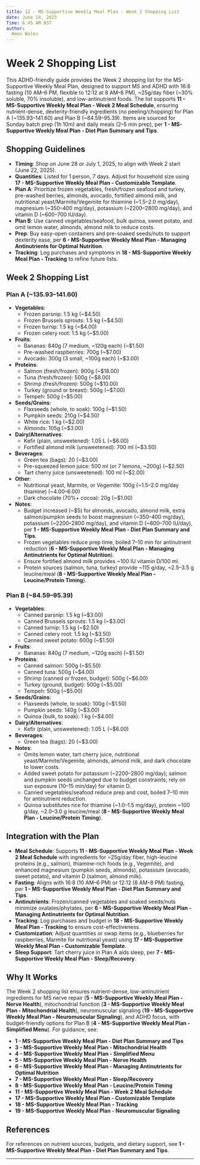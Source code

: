 ```yaml
---
title: 12 - MS-Supportive Weekly Meal Plan - Week 2 Shopping List
date: June 14, 2025
Time: 6:45 AM BST
author:
  Amos Wales
---
```


# Week 2 Shopping List

This ADHD-friendly guide provides the Week 2 shopping list for the MS-Supportive Weekly Meal Plan, designed to support MS and ADHD with 16:8 fasting (10 AM–6 PM, flexible to 12:12 at 8 AM–8 PM), ~25g/day fiber (~30% soluble, 70% insoluble), and low-antinutrient foods. The list supports **11 - MS-Supportive Weekly Meal Plan - Week 2 Meal Schedule**, ensuring nutrient-dense, dexterity-friendly ingredients (no peeling/chopping) for Plan A (~$135.93–$141.60) and Plan B (~$84.59–$95.39). Items are sourced for Sunday batch prep (1h 10m) and daily meals (2–5 min prep), per **1 - MS-Supportive Weekly Meal Plan - Diet Plan Summary and Tips**.

## Shopping Guidelines

- **Timing**: Shop on June 28 or July 1, 2025, to align with Week 2 start (June 22, 2025).
- **Quantities**: Listed for 1 person, 7 days. Adjust for household size using **17 - MS-Supportive Weekly Meal Plan - Customizable Template**.
- **Plan A**: Prioritize frozen vegetables, fresh/frozen seafood and turkey, pre-washed berries, almonds, avocado, fortified almond milk, and nutritional yeast/Marmite/Vegemite for thiamine (~1.5–2.0 mg/day), magnesium (~350–400 mg/day), potassium (~2200–2800 mg/day), and vitamin D (~600–700 IU/day).
- **Plan B**: Use canned vegetables/seafood, bulk quinoa, sweet potato, and omit lemon water, almonds, almond milk to reduce costs.
- **Prep**: Buy easy-open containers and pre-soaked seeds/nuts to support dexterity ease, per **6 - MS-Supportive Weekly Meal Plan - Managing Antinutrients for Optimal Nutrition**.
- **Tracking**: Log purchases and symptoms in **18 - MS-Supportive Weekly Meal Plan - Tracking** to refine future lists.

## Week 2 Shopping List

### Plan A (~$135.93–$141.60)
- **Vegetables**:
  - Frozen parsnip: 1.5 kg (~$4.50)
  - Frozen Brussels sprouts: 1.5 kg (~$4.50)
  - Frozen turnip: 1.5 kg (~$4.00)
  - Frozen celery root: 1.5 kg (~$5.00)
- **Fruits**:
  - Bananas: 840g (7 medium, ~120g each) (~$1.50)
  - Pre-washed raspberries: 700g (~$7.00)
  - Avocado: 300g (3 small, ~100g each) (~$3.00)
- **Proteins**:
  - Salmon (fresh/frozen): 900g (~$18.00)
  - Tuna (fresh/frozen): 500g (~$8.00)
  - Shrimp (fresh/frozen): 500g (~$10.00)
  - Turkey (ground or breast): 500g (~$7.00)
  - Tempeh: 500g (~$5.00)
- **Seeds/Grains**:
  - Flaxseeds (whole, to soak): 100g (~$1.50)
  - Pumpkin seeds: 210g (~$4.50)
  - White rice: 1 kg (~$2.00)
  - Almonds: 105g (~$3.00)
- **Dairy/Alternatives**:
  - Kefir (plain, unsweetened): 1.05 L (~$6.00)
  - Fortified almond milk (unsweetened): 700 ml (~$3.50)
- **Beverages**:
  - Green tea (bags): 20 (~$3.00)
  - Pre-squeezed lemon juice: 500 ml (or 7 lemons, ~200g) (~$2.50)
  - Tart cherry juice (unsweetened): 100 ml (~$2.00)
- **Other**:
  - Nutritional yeast, Marmite, or Vegemite: 100g (~1.5–2.0 mg/day thiamine) (~$4.00–$6.00)
  - Dark chocolate (70%+ cocoa): 20g (~$1.00)
- **Notes**:
  - Budget increased (~$5) for almonds, avocado, almond milk, extra salmon/pumpkin seeds to boost magnesium (~350–400 mg/day), potassium (~2200–2800 mg/day), and vitamin D (~600–700 IU/day), per **1 - MS-Supportive Weekly Meal Plan - Diet Plan Summary and Tips**.
  - Frozen vegetables reduce prep time, boiled 7–10 min for antinutrient reduction (**6 - MS-Supportive Weekly Meal Plan - Managing Antinutrients for Optimal Nutrition**).
  - Ensure fortified almond milk provides ~100 IU vitamin D/100 ml.
  - Protein sources (salmon, tuna, turkey) provide ~115 g/day, ~2.5–3.5 g leucine/meal (**8 - MS-Supportive Weekly Meal Plan - Leucine/Protein Timing**).

### Plan B (~$84.59–$95.39)
- **Vegetables**:
  - Canned parsnip: 1.5 kg (~$3.00)
  - Canned Brussels sprouts: 1.5 kg (~$3.00)
  - Canned turnip: 1.5 kg (~$2.50)
  - Canned celery root: 1.5 kg (~$3.50)
  - Canned sweet potato: 600g (~$1.50)
- **Fruits**:
  - Bananas: 840g (7 medium, ~120g each) (~$1.50)
- **Proteins**:
  - Canned salmon: 500g (~$5.50)
  - Canned tuna: 500g (~$4.00)
  - Shrimp (canned or frozen, budget): 500g (~$6.00)
  - Turkey (ground, budget): 500g (~$5.00)
  - Tempeh: 500g (~$5.00)
- **Seeds/Grains**:
  - Flaxseeds (whole, to soak): 100g (~$1.50)
  - Pumpkin seeds: 140g (~$3.00)
  - Quinoa (bulk, to soak): 1 kg (~$4.00)
- **Dairy/Alternatives**:
  - Kefir (plain, unsweetened): 1.05 L (~$6.00)
- **Beverages**:
  - Green tea (bags): 20 (~$3.00)
- **Notes**:
  - Omits lemon water, tart cherry juice, nutritional yeast/Marmite/Vegemite, almonds, almond milk, and dark chocolate to lower costs.
  - Added sweet potato for potassium (~2200–2800 mg/day); salmon and pumpkin seeds unchanged due to budget constraints; rely on sun exposure (10–15 min/day) for vitamin D.
  - Canned vegetables/seafood reduce prep and cost, boiled 7–10 min for antinutrient reduction.
  - Quinoa substitutes rice for thiamine (~1.0–1.5 mg/day), protein ~100 g/day, ~2.0–3.0 g leucine/meal (**8 - MS-Supportive Weekly Meal Plan - Leucine/Protein Timing**).

## Integration with the Plan

- **Meal Schedule**: Supports **11 - MS-Supportive Weekly Meal Plan - Week 2 Meal Schedule** with ingredients for ~25g/day fiber, high-leucine proteins (e.g., salmon), thiamine-rich foods (e.g., Vegemite), and enhanced magnesium (pumpkin seeds, almonds), potassium (avocado, sweet potato), and vitamin D (salmon, almond milk).
- **Fasting**: Aligns with 16:8 (10 AM–6 PM) or 12:12 (8 AM–8 PM) fasting, per **1 - MS-Supportive Weekly Meal Plan - Diet Plan Summary and Tips**.
- **Antinutrients**: Frozen/canned vegetables and soaked seeds/nuts minimize oxalates/phytates, per **6 - MS-Supportive Weekly Meal Plan - Managing Antinutrients for Optimal Nutrition**.
- **Tracking**: Log purchases and budget in **18 - MS-Supportive Weekly Meal Plan - Tracking** to ensure cost-effectiveness.
- **Customization**: Adjust quantities or swap items (e.g., blueberries for raspberries, Marmite for nutritional yeast) using **17 - MS-Supportive Weekly Meal Plan - Customizable Template**.
- **Sleep Support**: Tart cherry juice in Plan A aids sleep, per **7 - MS-Supportive Weekly Meal Plan - Sleep/Recovery**.

## Why It Works

The Week 2 shopping list ensures nutrient-dense, low-antinutrient ingredients for MS nerve repair (**5 - MS-Supportive Weekly Meal Plan - Nerve Health**), mitochondrial function (**3 - MS-Supportive Weekly Meal Plan - Mitochondrial Health**), neuromuscular signaling (**19 - MS-Supportive Weekly Meal Plan - Neuromuscular Signaling**), and ADHD focus, with budget-friendly options for Plan B (**4 - MS-Supportive Weekly Meal Plan - Simplified Menu**). For guidance, see:
- **1 - MS-Supportive Weekly Meal Plan - Diet Plan Summary and Tips**
- **3 - MS-Supportive Weekly Meal Plan - Mitochondrial Health**
- **4 - MS-Supportive Weekly Meal Plan - Simplified Menu**
- **5 - MS-Supportive Weekly Meal Plan - Nerve Health**
- **6 - MS-Supportive Weekly Meal Plan - Managing Antinutrients for Optimal Nutrition**
- **7 - MS-Supportive Weekly Meal Plan - Sleep/Recovery**
- **8 - MS-Supportive Weekly Meal Plan - Leucine/Protein Timing**
- **11 - MS-Supportive Weekly Meal Plan - Week 2 Meal Schedule**
- **17 - MS-Supportive Weekly Meal Plan - Customizable Template**
- **18 - MS-Supportive Weekly Meal Plan - Tracking**
- **19 - MS-Supportive Weekly Meal Plan - Neuromuscular Signaling**

## References

For references on nutrient sources, budgets, and dietary support, see **1 - MS-Supportive Weekly Meal Plan - Diet Plan Summary and Tips**.

---